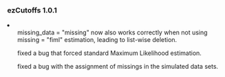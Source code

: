 ### ezCutoffs 1.0.1

<li>
  <ul>missing_data = "missing" now also works correctly when not using missing = "fiml" estimation, leading to list-wise deletion.</ul>
  <ul>fixed a bug that forced standard Maximum Likelihood estimation.</ul>
  <ul>fixed a bug with the assignment of missings in the simulated data sets.</ul>
</li>
